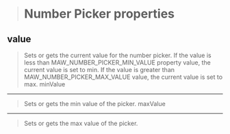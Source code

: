 >Number Picker properties
>========================
>
value
-----
>Sets or gets the current value for the number picker. If the value is less than MAW_NUMBER_PICKER_MIN_VALUE property value, the current value is set to min. If the value is greater than MAW_NUMBER_PICKER_MAX_VALUE value, the current value is set to max.
minValue
--------
>Sets or gets the min value of the picker.
maxValue
--------
>Sets or gets the max value of the picker.
